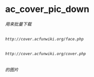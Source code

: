 # ac_cover_pic_down
###### 用来批量下载
###### `http://cover.acfunwiki.org/face.php`
###### `http://cover.acfunwiki.org/cover.php`
###### 的图片
